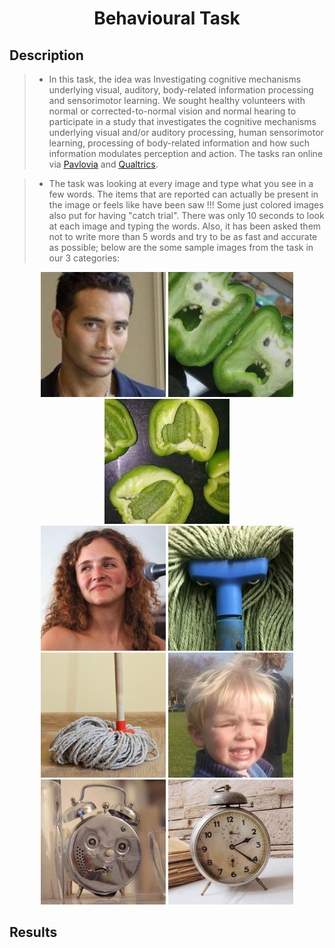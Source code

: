 <h1 align="center">Behavioural Task</h1>
<h2 align="left">Description</h2>

> - In this task, the idea was Investigating cognitive mechanisms underlying visual, auditory, body-related information processing and sensorimotor learning. We sought healthy volunteers with normal or corrected-to-normal vision and normal hearing to participate in a study that investigates the cognitive mechanisms underlying visual and/or auditory processing, human sensorimotor learning, processing of body-related information and how such information modulates perception and action. The tasks ran online via [<ins>Pavlovia</ins>](https://pavlovia.org/) and [<ins>Qualtrics</ins>](https://www.qualtrics.com). 

> - The task was looking at every image and type what you see in a few words. The items that are reported can actually be present in the image or feels like have been saw !!! Some just colored images also put for having "catch trial". There was only 10 seconds to look at each image and typing the words. Also, it has been asked them not to write more than 5 words and try to be as fast and accurate as possible; below are the some sample images from the task in our 3 categories:

<p align="center">
<img src="Behavioural%20Task/Sample%20Images/ImageFaces004.jpg" width="200" /> <img src="Behavioural%20Task/Sample%20Images/ImageOrig066.jpg" width="200" /> <img src="Behavioural%20Task/Sample%20Images/ImageMtchd066.jpg" width="200" /> <br/>
<img src="Behavioural%20Task/Sample%20Images/ImageFaces038.jpg" width="200" /> <img src="Behavioural%20Task/Sample%20Images/ImageOrig067.jpg" width="200" /> <img src="Behavioural%20Task/Sample%20Images/ImageMtchd067.jpg" width="200" />
<img src="Behavioural%20Task/Sample%20Images/ImageFaces072.jpg" width="200" /> <img src="Behavioural%20Task/Sample%20Images/ImageOrig072.jpg" width="200" /> <img src="Behavioural%20Task/Sample%20Images/ImageMtchd072.jpg" width="200" />
</p>

<h2 align="left">Results</h2>
